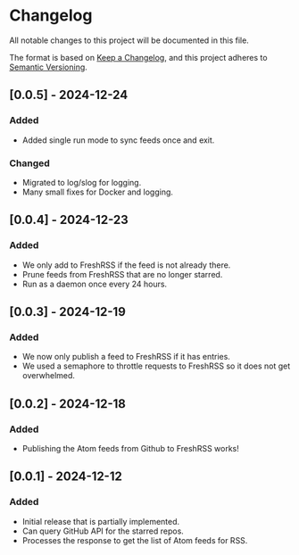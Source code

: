 # Changelog

All notable changes to this project will be documented in this file.

The format is based on [Keep a Changelog](https://keepachangelog.com/en/1.0.0/), and this project
adheres to [Semantic Versioning](https://semver.org/spec/v2.0.0.html).

## [0.0.5] - 2024-12-24

### Added

- Added single run mode to sync feeds once and exit.

### Changed

- Migrated to log/slog for logging.
- Many small fixes for Docker and logging.

## [0.0.4] - 2024-12-23

### Added

- We only add to FreshRSS if the feed is not already there.
- Prune feeds from FreshRSS that are no longer starred.
- Run as a daemon once every 24 hours.

## [0.0.3] - 2024-12-19

### Added

- We now only publish a feed to FreshRSS if it has entries.
- We used a semaphore to throttle requests to FreshRSS so it does not get overwhelmed.

## [0.0.2] - 2024-12-18

### Added

- Publishing the Atom feeds from Github to FreshRSS works!

## [0.0.1] - 2024-12-12

### Added

- Initial release that is partially implemented.
- Can query GitHub API for the starred repos.
- Processes the response to get the list of Atom feeds for RSS.
